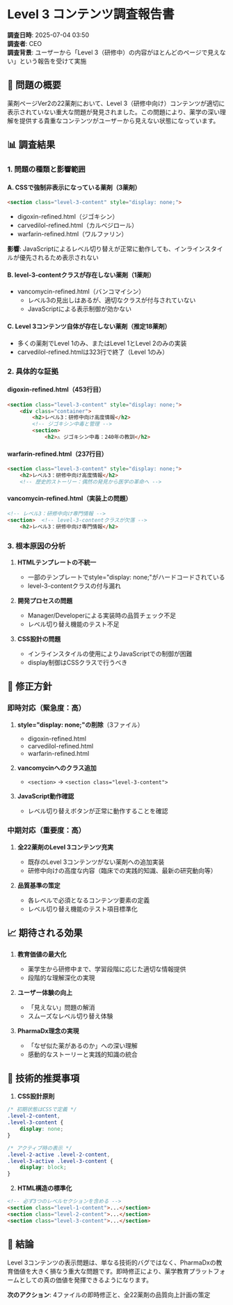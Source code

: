 # Level 3 コンテンツ調査報告書

**調査日時**: 2025-07-04 03:50  
**調査者**: CEO  
**調査背景**: ユーザーから「Level 3（研修中）の内容がほとんどのページで見えない」という報告を受けて実施

## 🚨 問題の概要

薬剤ページVer2の22薬剤において、Level 3（研修中向け）コンテンツが適切に表示されていない重大な問題が発見されました。この問題により、薬学の深い理解を提供する貴重なコンテンツがユーザーから見えない状態になっています。

## 📊 調査結果

### 1. 問題の種類と影響範囲

#### A. CSSで強制非表示になっている薬剤（3薬剤）
```html
<section class="level-3-content" style="display: none;">
```
- digoxin-refined.html（ジゴキシン）
- carvedilol-refined.html（カルベジロール）  
- warfarin-refined.html（ワルファリン）

**影響**: JavaScriptによるレベル切り替えが正常に動作しても、インラインスタイルが優先されるため表示されない

#### B. level-3-contentクラスが存在しない薬剤（1薬剤）
- vancomycin-refined.html（バンコマイシン）
  - レベル3の見出しはあるが、適切なクラスが付与されていない
  - JavaScriptによる表示制御が効かない

#### C. Level 3コンテンツ自体が存在しない薬剤（推定18薬剤）
- 多くの薬剤でLevel 1のみ、またはLevel 1とLevel 2のみの実装
- carvedilol-refined.htmlは323行で終了（Level 1のみ）

### 2. 具体的な証拠

#### digoxin-refined.html（453行目）
```html
<section class="level-3-content" style="display: none;">
    <div class="container">
        <h2>レベル3：研修中向け高度情報</h2>
        <!-- ジゴキシン中毒と管理 -->
        <section>
            <h2>⚠️ ジゴキシン中毒：240年の教訓</h2>
```

#### warfarin-refined.html（237行目）
```html
<section class="level-3-content" style="display: none;">
    <h2>レベル3：研修中向け高度情報</h2>
    <!-- 歴史的ストーリー：偶然の発見から医学の革命へ -->
```

#### vancomycin-refined.html（実装上の問題）
```html
<!-- レベル3：研修中向け専門情報 -->
<section>  <!-- level-3-contentクラスが欠落 -->
    <h2>レベル3：研修中向け専門情報</h2>
```

### 3. 根本原因の分析

1. **HTMLテンプレートの不統一**
   - 一部のテンプレートでstyle="display: none;"がハードコードされている
   - level-3-contentクラスの付与漏れ

2. **開発プロセスの問題**
   - Manager/Developerによる実装時の品質チェック不足
   - レベル切り替え機能のテスト不足

3. **CSS設計の問題**
   - インラインスタイルの使用によりJavaScriptでの制御が困難
   - display制御はCSSクラスで行うべき

## 🎯 修正方針

### 即時対応（緊急度：高）

1. **style="display: none;"の削除**（3ファイル）
   - digoxin-refined.html
   - carvedilol-refined.html
   - warfarin-refined.html

2. **vancomycinへのクラス追加**
   - `<section>` → `<section class="level-3-content">`

3. **JavaScript動作確認**
   - レベル切り替えボタンが正常に動作することを確認

### 中期対応（重要度：高）

1. **全22薬剤のLevel 3コンテンツ充実**
   - 既存のLevel 3コンテンツがない薬剤への追加実装
   - 研修中向けの高度な内容（臨床での実践的知識、最新の研究動向等）

2. **品質基準の策定**
   - 各レベルで必須となるコンテンツ要素の定義
   - レベル切り替え機能のテスト項目標準化

## 📈 期待される効果

1. **教育価値の最大化**
   - 薬学生から研修中まで、学習段階に応じた適切な情報提供
   - 段階的な理解深化の実現

2. **ユーザー体験の向上**
   - 「見えない」問題の解消
   - スムーズなレベル切り替え体験

3. **PharmaDx理念の実現**
   - 「なぜ似た薬があるのか」への深い理解
   - 感動的なストーリーと実践的知識の統合

## 🔧 技術的推奨事項

1. **CSS設計原則**
```css
/* 初期状態はCSSで定義 */
.level-2-content,
.level-3-content {
    display: none;
}

/* アクティブ時の表示 */
.level-2-active .level-2-content,
.level-3-active .level-3-content {
    display: block;
}
```

2. **HTML構造の標準化**
```html
<!-- 必ず3つのレベルセクションを含める -->
<section class="level-1-content">...</section>
<section class="level-2-content">...</section>
<section class="level-3-content">...</section>
```

## 📝 結論

Level 3コンテンツの表示問題は、単なる技術的バグではなく、PharmaDxの教育価値を大きく損なう重大な問題です。即時修正により、薬学教育プラットフォームとしての真の価値を発揮できるようになります。

**次のアクション**: 4ファイルの即時修正と、全22薬剤の品質向上計画の策定